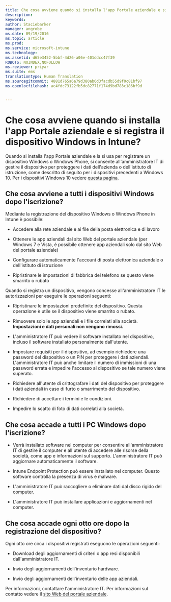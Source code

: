 ```yaml
---
title: Che cosa avviene quando si installa l'app Portale aziendale e si registra il dispositivo Windows in Intune? | Microsoft Intune
description: 
keywords: 
author: Staciebarker
manager: angrobe
ms.date: 09/19/2016
ms.topic: article
ms.prod: 
ms.service: microsoft-intune
ms.technology: 
ms.assetid: d65e3452-5bbf-4d26-a06e-401ddcc47f39
ROBOTS: NOINDEX,NOFOLLOW
ms.reviewer: priyar
ms.suite: ems
translationtype: Human Translation
ms.sourcegitcommit: 4881d765a6a79d380ab6d3facdb55d9f0c81bf97
ms.openlocfilehash: ac4fdc73122fb5dc82771f174d9bd783c186bf9d


---
```



# Che cosa avviene quando si installa l'app Portale aziendale e si registra il dispositivo Windows in Intune?

Quando si installa l'app Portale aziendale e la si usa per registrare un dispositivo Windows o Windows Phone, si consente all'amministratore IT di gestire il dispositivo per proteggere i dati dell'azienda o dell'istituto di istruzione, come descritto di seguito per i dispositivi precedenti a Windows 10. Per i dispositivi Windows 10 vedere [questa pagina](what-happens-if-you-install-the-company-portal-app-and-enroll-your-device-in-intune-windows10.md).

## Che cosa avviene a tutti i dispositivi Windows dopo l'iscrizione?
Mediante la registrazione del dispositivo Windows o Windows Phone in Intune è possibile:

-   Accedere alla rete aziendale e ai file della posta elettronica e di lavoro

-   Ottenere le app aziendali dal sito Web del portale aziendale (per Windows 7 e Vista, è possibile ottenere app aziendali solo dal sito Web del portale aziendale)

-   Configurare automaticamente l'account di posta elettronica aziendale o dell'istituto di istruzione

-   Ripristinare le impostazioni di fabbrica del telefono se questo viene smarrito o rubato

Quando si registra un dispositivo, vengono concesse all'amministratore IT le autorizzazioni per eseguire le operazioni seguenti:

-   Ripristinare le impostazioni predefinite del dispositivo. Questa operazione è utile se il dispositivo viene smarrito o rubato.

-   Rimuovere solo le app aziendali e i file correlati alla società. **Impostazioni e dati personali non vengono rimossi.**

-   L'amministratore IT può vedere il software installato nel dispositivo, incluso il software installato personalmente dall'utente.

-   Impostare requisiti per il dispositivo, ad esempio richiedere una password del dispositivo o un PIN per proteggere i dati aziendali. L'amministratore IT può anche limitare il numero di immissioni di una password errata e impedire l'accesso al dispositivo se tale numero viene superato.

-   Richiedere all'utente di crittografare i dati del dispositivo per proteggere i dati aziendali in caso di furto o smarrimento del dispositivo. 

-   Richiedere di accettare i termini e le condizioni.

-   Impedire lo scatto di foto di dati correlati alla società.

## Che cosa accade a tutti i PC Windows dopo l'iscrizione?

-  Verrà installato software nel computer per consentire all'amministratore IT di gestire il computer e all'utente di accedere alle risorse della società, come app e informazioni sul supporto. L'amministratore IT può aggiornare automaticamente il software.

-  Intune Endpoint Protection può essere installato nel computer. Questo software controlla la presenza di virus e malware.

-  L'amministratore IT può raccogliere o eliminare dati dal disco rigido del computer.

-  L'amministratore IT può installare applicazioni e aggiornamenti nel computer.

## Che cosa accade ogni otto ore dopo la registrazione del dispositivo?
Ogni otto ore circa i dispositivi registrati eseguono le operazioni seguenti:

-   Download degli aggiornamenti di criteri o app resi disponibili dall'amministratore IT.

-   Invio degli aggiornamenti dell'inventario hardware.

-   Invio degli aggiornamenti dell'inventario delle app aziendali.

Per informazioni, contattare l'amministratore IT. Per informazioni sul contatto vedere il [sito Web del portale aziendale](http://portal.manage.microsoft.com).




<!--HONumber=Sep16_HO4-->


